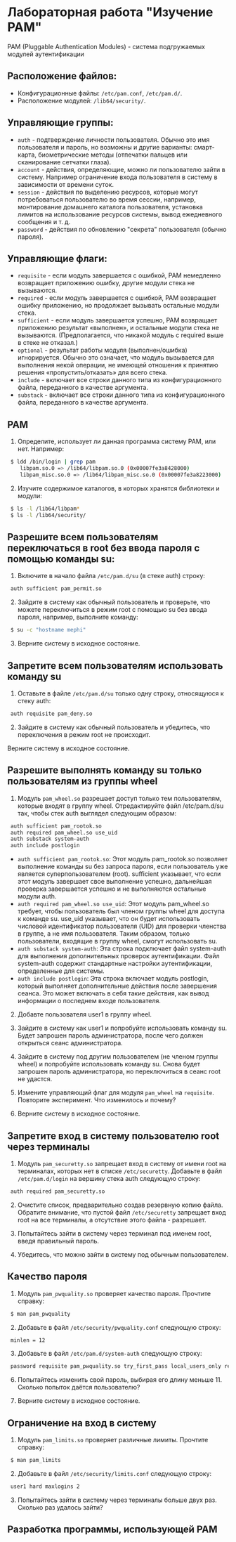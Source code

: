 # Лабораторная работа "Изучение PAM"
PAM (Pluggable Authentication Modules) - система подгружаемых модулей аутентификации
## Расположение файлов:
- Конфигурационные файлы: `/etc/pam.conf`, `/etc/pam.d/`.
- Расположение модулей: `/lib64/security/`.
## Управляющие группы:
- `auth` - подтверждение личности пользователя. Обычно это имя пользователя и пароль, но возможны и другие варианты: смарт-карта, биометрические методы (отпечатки пальцев или сканирование сетчатки глаза).
- `account` - действия, определяющие, можно ли пользователю зайти в систему. Например ограничение входа пользователя в систему в зависимости от времени суток.
- `session` - действия по выделению ресурсов, которые могут потребоваться пользователю во время сессии, например, монтирование домашнего каталога пользователя, установка лимитов на использование ресурсов системы, вывод ежедневного сообщения и т. д.
- `password` - действия по обновлению "секрета" пользователя (обычно пароля).

## Управляющие флаги:
- `requisite` - если модуль завершается с ошибкой, PAM немедленно возвращает приложению ошибку, другие модули стека не вызываются.
- `required` - если модуль завершается с ошибкой, PAM возвращает ошибку приложению, но продолжает вызывать остальные модули стека.
- `sufficient` - если модуль завершается успешно, PAM возвращает приложению результат «выполнен», и остальные модули стека не вызываются. (Предполагается, что никакой модуль с required выше в стеке не отказал.)
- `optional` - результат работы модуля (выполнен/ошибка) игнорируется. Обычно это означает, что модуль вызывается для выполнения некой операции, не имеющей отношения к принятию решения «пропустить/отказать» для всего стека.
- `include` - включает все строки данного типа из конфигурационного файла, переданного в качестве аргумента.
- `substack` - включает все строки данного типа из конфигурационного файла, переданного в качестве аргумента.


## PAM
1. Определите, использует ли данная программа систему PAM, или нет. Например:

```sh
 $ ldd /bin/login | grep pam
 	libpam.so.0 => /lib64/libpam.so.0 (0x00007fe3a8428000)
 	libpam_misc.so.0 => /lib64/libpam_misc.so.0 (0x00007fe3a8223000)
```
2. Изучите содержимое каталогов, в которых хранятся библиотеки и модули:

```sh
 $ ls -l /lib64/libpam*
 $ ls -l /lib64/security/
```

## Разрешите всем пользователям переключаться в root без ввода пароля с помощью команды su:

1. Включите в начало файла `/etc/pam.d/su` (в стеке auth) строку:
```sh
 auth sufficient pam_permit.so
```

2. Зайдите в систему как обычный пользователь и проверьте, что можете переключиться в режим root с помощью su без ввода пароля, например, выполните команду:
```sh
 $ su -c "hostname mephi"
```
3. Верните систему в исходное состояние.

## Запретите всем пользователям использовать команду su
1. Оставьте в файле `/etc/pam.d/su` только одну строку, относящуюся к стеку auth:
```sh
 auth requisite pam_deny.so
```
2. Зайдите в систему как обычный пользователь и убедитесь, что переключения в режим root не происходит.

Верните систему в исходное состояние.

## Разрешите выполнять команду su только пользователям из группы wheel

1. Модуль `pam_wheel.so` разрешает доступ только тем пользователям, которые входят в группу wheel. Отредактируйте файл /etc/pam.d/su так, чтобы стек auth выглядел следующим образом:

```sh
 auth sufficient pam_rootok.so
 auth required pam_wheel.so use_uid
 auth substack system-auth
 auth include postlogin
```

- `auth sufficient pam_rootok.so`: Этот модуль pam_rootok.so позволяет выполнение команды su без запроса пароля, если пользователь уже является суперпользователем (root). sufficient указывает, что если этот модуль завершает свое выполнение успешно, дальнейшая проверка завершается успешно и не выполняются остальные модули auth.
- `auth required pam_wheel.so use_uid`: Этот модуль pam_wheel.so требует, чтобы пользователь был членом группы wheel для доступа к команде su. use_uid указывает, что он будет использовать числовой идентификатор пользователя (UID) для проверки членства в группе, а не имя пользователя. Таким образом, только пользователи, входящие в группу wheel, смогут использовать su.
- `auth substack system-auth`: Эта строка подключает файл system-auth для выполнения дополнительных проверок аутентификации. Файл system-auth содержит стандартные настройки аутентификации, определенные для системы.
- `auth include postlogin`: Эта строка включает модуль postlogin, который выполняет дополнительные действия после завершения сеанса. Это может включать в себя такие действия, как вывод информации о последнем входе пользователя.


2. Добавте пользователя user1 в группу wheel.

3. Зайдите в систему как user1 и попробуйте использовать команду su. Будет запрошен пароль администратора, после чего должен открыться сеанс администратора.

4. Зайдите в систему под другим пользователем (не членом группы wheel) и попробуйте использовать команду su. Снова будет запрошен пароль администратора, но переключиться в сеанс root не удастся.

5. Измените управляющий флаг для модуля `pam_wheel` на `requisite`. Повторите эксперимент. Что изменилось и почему?

6. Верните систему в исходное состояние.

## Запретите вход в систему пользователю root через терминалы

1. Модуль `pam_securetty.so` запрещает вход в систему от имени root на терминалах, которых нет в списке `/etc/securetty`. Добавьте в файл `/etc/pam.d/login` на вершину стека auth следующую строку:
```sh
 auth required pam_securetty.so
```

2. Очистите список, предварительно создав резервную копию файла. Обратите внимание, что пустой файл `/etc/securetty` запрещает вход root на все терминалы, а отсутствие этого файла - разрешает.

3. Попытайтесь зайти в систему через терминал под именем root, введя правильный пароль.

4. Убедитесь, что можно зайти в систему под обычным пользователем.

## Качество пароля

1. Модуль `pam_pwquality.so` проверяет качество пароля. Прочтите справку:
```sh
 $ man pam_pwquality
```

2. Добавьте в файл `/etc/security/pwquality.conf` следующую строку:
```sh
 minlen = 12
```

3. Добавьте в файл `/etc/pam.d/system-auth` следующую строку:
```sh
 password requisite pam_pwquality.so try_first_pass local_users_only retry=5 authtok_type=MEPhI
```

6. Попытайтесь изменить свой пароль, выбирая его длину меньше 11. Сколько попыток даётся пользователю?

7. Верните систему в исходное состояние.


## Ограничение на вход в систему

1. Модуль `pam_limits.so` проверяет различные лимиты. Прочтите справку:
```sh
 $ man pam_limits
```
2. Добавьте в файл `/etc/security/limits.conf` следующую строку:
```sh
 user1 hard maxlogins 2
```
3. Попытайтесь зайти в систему через терминалы больше двух раз. Сколько раз удалось зайти?


## Разработка программы, использующей PAM

